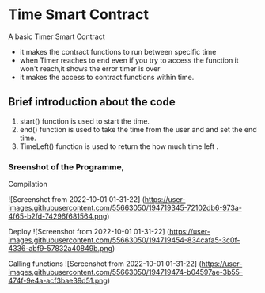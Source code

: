 # Time Smart Contract
A basic Timer Smart Contract 

* it makes the contract functions to run between specific time 
* when Timer reaches to end even if you try to access the function it won't reach,it shows the error timer is over
* it makes the access to contract functions within time.


## Brief introduction about the code 
 
 1. start() function is used to start the time.
 2. end() function is used to take the time from the user and and set the end time. 
 3. TimeLeft() function is used to return the how much time left .
 
 ### Sreenshot of the Programme,
 Compilation
 
 ![Screenshot from 2022-10-01 01-31-22] (https://user-images.githubusercontent.com/55663050/194719345-72102db6-973a-4f65-b2fd-74296f681564.png)
 
 Deploy
 ![Screenshot from 2022-10-01 01-31-22] (https://user-images.githubusercontent.com/55663050/194719454-834cafa5-3c0f-4336-abf9-57832a40849b.png)
 
 Calling functions
 ![Screenshot from 2022-10-01 01-31-22] (https://user-images.githubusercontent.com/55663050/194719474-b04597ae-3b55-474f-9e4a-acf3bae39d51.png)
 
